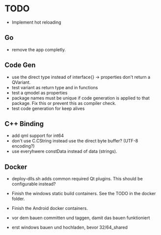 # TODO
- Implement hot reloading

## Go
- remove the app completly.

## Code Gen
- use the direct type instead of interface{} -> properties don't return a QVariant.
- test variant as return type and in functions
- test a qmodel as properties
- package names must be unique if code generation is applied to that package. Fix this or prevent this as compiler check.
- test code generation for keep alives 

## C++ Binding
- add qml support for int64
- don't use C.CString instead use the direct byte buffer? (UTF-8 encoding?)
- use everyhwere constData instead of data (strings).

## Docker
- deploy-dlls.sh adds common required Qt plugins. This should be configurable instead?
- Finish the windows static build containers. See the TODO in the docker folder.
- Finish the Android docker containers.

- vor dem bauen committen und taggen, damit das bauen funktioniert
- erst windows bauen und hochladen, bevor 32/64_shared 